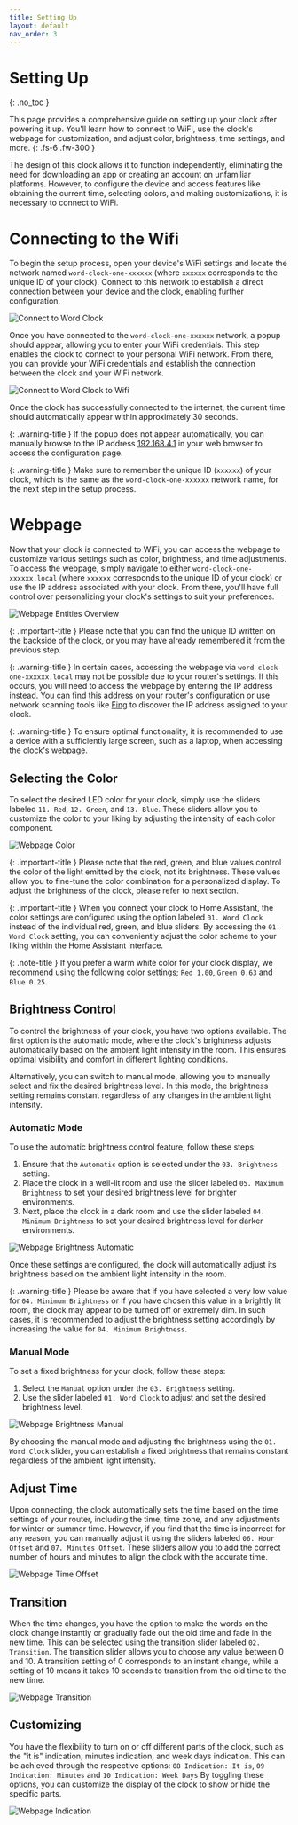 ```yaml
---
title: Setting Up
layout: default
nav_order: 3
---
```


# Setting Up

{: .no_toc }

This page provides a comprehensive guide on setting up your clock after powering it up. You'll learn how to connect to WiFi, use the clock's webpage for customization, and adjust color, brightness, time settings, and more.
{: .fs-6 .fw-300 }

The design of this clock allows it to function independently, eliminating the need for downloading an app or creating an account on unfamiliar platforms. However, to configure the device and access features like obtaining the current time, selecting colors, and making customizations, it is necessary to connect to WiFi. 

# Connecting to the Wifi

To begin the setup process, open your device's WiFi settings and locate the network named `word-clock-one-xxxxxx` (where `xxxxxx` corresponds to the unique ID of your clock). Connect to this network to establish a direct connection between your device and the clock, enabling further configuration.

![Connect to Word Clock](https://skyextechnologies.github.io/word-clock-one/images/wifi-connect-to-word-clock-crop.png)

Once you have connected to the `word-clock-one-xxxxxx` network, a popup should appear, allowing you to enter your WiFi credentials. This step enables the clock to connect to your personal WiFi network. From there, you can provide your WiFi credentials and establish the connection between the clock and your WiFi network.

![Connect to Word Clock to Wifi](https://skyextechnologies.github.io/word-clock-one/images/wifi-connect-crop.png)

Once the clock has successfully connected to the internet, the current time should automatically appear within approximately 30 seconds.

{: .warning-title }
If the popup does not appear automatically, you can manually browse to the IP address [192.168.4.1](http://192.168.4.1) in your web browser to access the configuration page.

{: .warning-title }
Make sure to remember the unique ID (`xxxxxx`) of your clock, which is the same as the `word-clock-one-xxxxxx` network name, for the next step in the setup process.

# Webpage
Now that your clock is connected to WiFi, you can access the webpage to customize various settings such as color, brightness, and time adjustments. To access the webpage, simply navigate to either `word-clock-one-xxxxxx.local` (where `xxxxxx` corresponds to the unique ID of your clock) or use the IP address associated with your clock. From there, you'll have full control over personalizing your clock's settings to suit your preferences.

![Webpage Entities Overview](https://skyextechnologies.github.io/word-clock-one/images/web-server-entities-overview.png)

{: .important-title }
Please note that you can find the unique ID written on the backside of the clock, or you may have already remembered it from the previous step. 

{: .warning-title }
In certain cases, accessing the webpage via `word-clock-one-xxxxxx.local` may not be possible due to your router's settings. If this occurs, you will need to access the webpage by entering the IP address instead. You can find this address on your router's configuration or use network scanning tools like [Fing](https://www.fing.com/) to discover the IP address assigned to your clock.

{: .warning-title }
To ensure optimal functionality, it is recommended to use a device with a sufficiently large screen, such as a laptop, when accessing the clock's webpage. 

## Selecting the Color
To select the desired LED color for your clock, simply use the sliders labeled `11. Red`, `12. Green`, and `13. Blue`. These sliders allow you to customize the color to your liking by adjusting the intensity of each color component.

![Webpage Color](https://skyextechnologies.github.io/word-clock-one/images/web-server-entities-overview-color-marked-only.png)

{: .important-title }
Please note that the red, green, and blue values control the color of the light emitted by the clock, not its brightness. These values allow you to fine-tune the color combination for a personalized display. To adjust the brightness of the clock, please refer to next section.

{: .important-title }
When you connect your clock to Home Assistant, the color settings are configured using the option labeled `01. Word Clock` instead of the individual red, green, and blue sliders. By accessing the `01. Word Clock` setting, you can conveniently adjust the color scheme to your liking within the Home Assistant interface.

{: .note-title }
If you prefer a warm white color for your clock display, we recommend using the following color settings; `Red 1.00`, `Green 0.63` and `Blue 0.25`. 

## Brightness Control
To control the brightness of your clock, you have two options available. The first option is the automatic mode, where the clock's brightness adjusts automatically based on the ambient light intensity in the room. This ensures optimal visibility and comfort in different lighting conditions.

Alternatively, you can switch to manual mode, allowing you to manually select and fix the desired brightness level. In this mode, the brightness setting remains constant regardless of any changes in the ambient light intensity. 

### Automatic Mode
To use the automatic brightness control feature, follow these steps:

1. Ensure that the `Automatic` option is selected under the `03. Brightness` setting.
2. Place the clock in a well-lit room and use the slider labeled `05. Maximum Brightness` to set your desired brightness level for brighter environments.
3. Next, place the clock in a dark room and use the slider labeled `04. Minimum Brightness` to set your desired brightness level for darker environments.

![Webpage Brightness Automatic](https://skyextechnologies.github.io/word-clock-one/images/web-server-entities-overview-brightness-marked-only.png)

Once these settings are configured, the clock will automatically adjust its brightness based on the ambient light intensity in the room.

{: .warning-title }
Please be aware that if you have selected a very low value for `04. Minimum Brightness` or if you have chosen this value in a brightly lit room, the clock may appear to be turned off or extremely dim. In such cases, it is recommended to adjust the brightness setting accordingly by increasing the value for `04. Minimum Brightness`.

### Manual Mode
To set a fixed brightness for your clock, follow these steps:

1. Select the `Manual` option under the `03. Brightness` setting.
2. Use the slider labeled `01. Word Clock` to adjust and set the desired brightness level.

![Webpage Brightness Manual](https://skyextechnologies.github.io/word-clock-one/images/web-server-entities-overview-word-clock-marked-only.png)

By choosing the manual mode and adjusting the brightness using the `01. Word Clock` slider, you can establish a fixed brightness that remains constant regardless of the ambient light intensity. 

## Adjust Time
Upon connecting, the clock automatically sets the time based on the time settings of your router, including the time, time zone, and any adjustments for winter or summer time. However, if you find that the time is incorrect for any reason, you can manually adjust it using the sliders labeled `06. Hour Offset` and `07. Minutes Offset`. These sliders allow you to add the correct number of hours and minutes to align the clock with the accurate time. 

![Webpage Time Offset](https://skyextechnologies.github.io/word-clock-one/images/web-server-entities-overview-offset-marked-only.png)

## Transition
When the time changes, you have the option to make the words on the clock change instantly or gradually fade out the old time and fade in the new time. This can be selected using the transition slider labeled `02. Transition`. The transition slider allows you to choose any value between 0 and 10. A transition setting of 0 corresponds to an instant change, while a setting of 10 means it takes 10 seconds to transition from the old time to the new time.

![Webpage Transition](https://skyextechnologies.github.io/word-clock-one/images/web-server-entities-overview-transition-marked-only.png)

## Customizing
You have the flexibility to turn on or off different parts of the clock, such as the "it is" indication, minutes indication, and week days indication. This can be achieved through the respective options: `08 Indication: It is`, `09 Indication: Minutes` and `10 Indication: Week Days` By toggling these options, you can customize the display of the clock to show or hide the specific parts.

![Webpage Indication](https://skyextechnologies.github.io/word-clock-one/images/web-server-entities-overview-indication-marked-only.png)